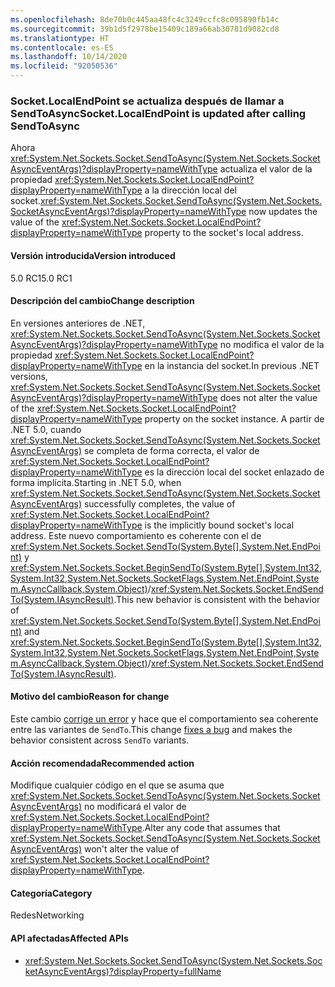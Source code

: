 ```yaml
---
ms.openlocfilehash: 8de70b0c445aa48fc4c3249ccfc8c095890fb14c
ms.sourcegitcommit: 39b1d5f2978be15409c189a66ab30781d9082cd8
ms.translationtype: HT
ms.contentlocale: es-ES
ms.lasthandoff: 10/14/2020
ms.locfileid: "92050536"
---
```

### <a name="socketlocalendpoint-is-updated-after-calling-sendtoasync"></a><span data-ttu-id="aece2-101">Socket.LocalEndPoint se actualiza después de llamar a SendToAsync</span><span class="sxs-lookup"><span data-stu-id="aece2-101">Socket.LocalEndPoint is updated after calling SendToAsync</span></span>

<span data-ttu-id="aece2-102">Ahora <xref:System.Net.Sockets.Socket.SendToAsync(System.Net.Sockets.SocketAsyncEventArgs)?displayProperty=nameWithType> actualiza el valor de la propiedad <xref:System.Net.Sockets.Socket.LocalEndPoint?displayProperty=nameWithType> a la dirección local del socket.</span><span class="sxs-lookup"><span data-stu-id="aece2-102"><xref:System.Net.Sockets.Socket.SendToAsync(System.Net.Sockets.SocketAsyncEventArgs)?displayProperty=nameWithType> now updates the value of the <xref:System.Net.Sockets.Socket.LocalEndPoint?displayProperty=nameWithType> property to the socket's local address.</span></span>

#### <a name="version-introduced"></a><span data-ttu-id="aece2-103">Versión introducida</span><span class="sxs-lookup"><span data-stu-id="aece2-103">Version introduced</span></span>

<span data-ttu-id="aece2-104">5.0 RC1</span><span class="sxs-lookup"><span data-stu-id="aece2-104">5.0 RC1</span></span>

#### <a name="change-description"></a><span data-ttu-id="aece2-105">Descripción del cambio</span><span class="sxs-lookup"><span data-stu-id="aece2-105">Change description</span></span>

<span data-ttu-id="aece2-106">En versiones anteriores de .NET, <xref:System.Net.Sockets.Socket.SendToAsync(System.Net.Sockets.SocketAsyncEventArgs)?displayProperty=nameWithType> no modifica el valor de la propiedad <xref:System.Net.Sockets.Socket.LocalEndPoint?displayProperty=nameWithType> en la instancia del socket.</span><span class="sxs-lookup"><span data-stu-id="aece2-106">In previous .NET versions, <xref:System.Net.Sockets.Socket.SendToAsync(System.Net.Sockets.SocketAsyncEventArgs)?displayProperty=nameWithType> does not alter the value of the <xref:System.Net.Sockets.Socket.LocalEndPoint?displayProperty=nameWithType> property on the socket instance.</span></span> <span data-ttu-id="aece2-107">A partir de .NET 5.0, cuando <xref:System.Net.Sockets.Socket.SendToAsync(System.Net.Sockets.SocketAsyncEventArgs)> se completa de forma correcta, el valor de <xref:System.Net.Sockets.Socket.LocalEndPoint?displayProperty=nameWithType> es la dirección local del socket enlazado de forma implícita.</span><span class="sxs-lookup"><span data-stu-id="aece2-107">Starting in .NET 5.0, when <xref:System.Net.Sockets.Socket.SendToAsync(System.Net.Sockets.SocketAsyncEventArgs)> successfully completes, the value of <xref:System.Net.Sockets.Socket.LocalEndPoint?displayProperty=nameWithType> is the implicitly bound socket's local address.</span></span> <span data-ttu-id="aece2-108">Este nuevo comportamiento es coherente con el de <xref:System.Net.Sockets.Socket.SendTo(System.Byte[],System.Net.EndPoint)> y <xref:System.Net.Sockets.Socket.BeginSendTo(System.Byte[],System.Int32,System.Int32,System.Net.Sockets.SocketFlags,System.Net.EndPoint,System.AsyncCallback,System.Object)>/<xref:System.Net.Sockets.Socket.EndSendTo(System.IAsyncResult)>.</span><span class="sxs-lookup"><span data-stu-id="aece2-108">This new behavior is consistent with the behavior of <xref:System.Net.Sockets.Socket.SendTo(System.Byte[],System.Net.EndPoint)> and <xref:System.Net.Sockets.Socket.BeginSendTo(System.Byte[],System.Int32,System.Int32,System.Net.Sockets.SocketFlags,System.Net.EndPoint,System.AsyncCallback,System.Object)>/<xref:System.Net.Sockets.Socket.EndSendTo(System.IAsyncResult)>.</span></span>

#### <a name="reason-for-change"></a><span data-ttu-id="aece2-109">Motivo del cambio</span><span class="sxs-lookup"><span data-stu-id="aece2-109">Reason for change</span></span>

<span data-ttu-id="aece2-110">Este cambio [corrige un error](https://github.com/dotnet/runtime/issues/915) y hace que el comportamiento sea coherente entre las variantes de `SendTo`.</span><span class="sxs-lookup"><span data-stu-id="aece2-110">This change [fixes a bug](https://github.com/dotnet/runtime/issues/915) and makes the behavior consistent across `SendTo` variants.</span></span>

#### <a name="recommended-action"></a><span data-ttu-id="aece2-111">Acción recomendada</span><span class="sxs-lookup"><span data-stu-id="aece2-111">Recommended action</span></span>

<span data-ttu-id="aece2-112">Modifique cualquier código en el que se asuma que <xref:System.Net.Sockets.Socket.SendToAsync(System.Net.Sockets.SocketAsyncEventArgs)> no modificará el valor de <xref:System.Net.Sockets.Socket.LocalEndPoint?displayProperty=nameWithType>.</span><span class="sxs-lookup"><span data-stu-id="aece2-112">Alter any code that assumes that <xref:System.Net.Sockets.Socket.SendToAsync(System.Net.Sockets.SocketAsyncEventArgs)> won't alter the value of <xref:System.Net.Sockets.Socket.LocalEndPoint?displayProperty=nameWithType>.</span></span>

#### <a name="category"></a><span data-ttu-id="aece2-113">Categoría</span><span class="sxs-lookup"><span data-stu-id="aece2-113">Category</span></span>

<span data-ttu-id="aece2-114">Redes</span><span class="sxs-lookup"><span data-stu-id="aece2-114">Networking</span></span>

#### <a name="affected-apis"></a><span data-ttu-id="aece2-115">API afectadas</span><span class="sxs-lookup"><span data-stu-id="aece2-115">Affected APIs</span></span>

- <xref:System.Net.Sockets.Socket.SendToAsync(System.Net.Sockets.SocketAsyncEventArgs)?displayProperty=fullName>

<!--

#### Affected APIs

- `M:System.Net.Sockets.Socket.SendToAsync(System.Net.Sockets.SocketAsyncEventArgs)`

-->
